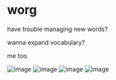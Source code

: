 # worg

have trouble managing new words?

wanna expand vocabulary? 

me too.


![image](https://cdn.discordapp.com/attachments/437588873384558593/480362025218736128/Screenshot_10.png)
![image](https://cdn.discordapp.com/attachments/437588873384558593/480362030985904138/Screenshot_12.png)
![image](https://cdn.discordapp.com/attachments/437588873384558593/480362033095639050/Screenshot_16.png)
![image](https://cdn.discordapp.com/attachments/437588873384558593/480362033095639050/Screenshot_16.png)
